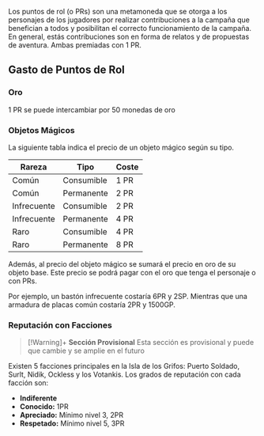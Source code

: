 Los puntos de rol (o PRs) son una metamoneda que se otorga a los personajes de los jugadores por realizar contribuciones a la campaña que benefician a todos y posibilitan el correcto funcionamiento de la campaña. En general, estás contribuciones son en forma de relatos y de propuestas de aventura. Ambas premiadas con 1 PR.

## Gasto de Puntos de Rol

### Oro
1 PR se puede intercambiar por 50 monedas de oro

### Objetos Mágicos
La siguiente tabla indica el precio de un objeto mágico según su tipo.

| **Rareza**  | **Tipo**   | **Coste** |
| ----------- | ---------- | --------- |
| Común       | Consumible | 1 PR      |
| Común       | Permanente | 2 PR      |
| Infrecuente | Consumible | 2 PR      |
| Infrecuente | Permanente | 4 PR      |
| Raro        | Consumible | 4 PR      |
| Raro        | Permanente | 8 PR      |
Además, al precio del objeto mágico se sumará el precio en oro de su objeto base. Este precio se podrá pagar con el oro que tenga el personaje o con PRs.

Por ejemplo, un bastón infrecuente costaría 6PR  y 2SP. Mientras que una armadura de placas común costaría 2PR y 1500GP.

### Reputación con Facciones

>[!Warning]+ **Sección Provisional**
>  Esta sección es provisional y puede que cambie y se amplie en el futuro

Existen 5 facciones principales en la Isla de los Grifos: Puerto Soldado, Surlt, Nidik, Ockless y los Votankis. Los grados de reputación con cada facción son:
- **Indiferente**
- **Conocido:** 1PR
- **Apreciado:** Mínimo nivel 3, 2PR
- **Respetado:** Mínimo nivel 5, 3PR

